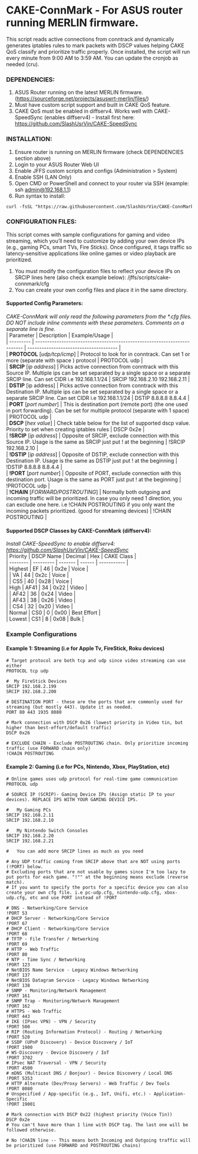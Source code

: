 # CAKE-ConnMark - For ASUS router running MERLIN firmware.  
  
This script reads active connections from conntrack and dynamically generates iptables rules to mark packets with DSCP values helping CAKE QoS classify and prioritize traffic properly. Once installed, the script will run every minute from 9:00 AM to 3:59 AM. You can update the cronjob as needed (cru).  
  
### __DEPENDENCIES:__  
1. ASUS Router running on the latest MERLIN firmware. (https://sourceforge.net/projects/asuswrt-merlin/files/)  
2. Must have custom script support and built in CAKE QoS feature.  
3. CAKE QoS must be enabled in diffserv4. Works well with CAKE-SpeedSync (enables diffserv4) - Install first here: https://github.com/SlashUsrVin/CAKE-SpeedSync  
  
### __INSTALLATION:__  
1. Ensure router is running on MERLIN firmware (check DEPENDENCIES section above)  
2. Login to your ASUS Router Web UI  
3. Enable JFFS custom scripts and configs (Administration > System)  
4. Enable SSH (LAN Only)  
5. Open CMD or PowerShell and connect to your router via SSH (example: ssh admin@192.168.1.1)  
6. Run syntax to install:            
```markdown
curl -fsSL "https://raw.githubusercontent.com/SlashUsrVin/CAKE-ConnMark/main/install.sh" | sh  
```
  
### __CONFIGURATION FILES:__  
This script comes with sample configurations for gaming and video streaming, which you’ll need to customize by adding your own device IPs (e.g., gaming PCs, smart TVs, Fire Sticks). Once configured, it tags traffic so latency-sensitive applications like online games or video playback are prioritized.  
1. You must modify the configuration files to reflect your device IPs on SRCIP lines here (also check example below): /jffs/scripts/cake-connmark/cfg  
2. You can create your own config files and place it in the same directory.  
  
#### __Supported Config Parameters:__  
_CAKE-ConnMark will only read the following parameters from the *.cfg files.  
DO NOT include inline comments with these parameters. Comments on a separate line is fine._  
| Parameter | Description                                                              | Example/Usage                          |  
| --------- | ------------------------------------------------------------------------ | -------------------------------------- |  
| __PROTOCOL__  [_udp/tcp/icmp_] | Protocol to look for in conntrack. Can set 1 or more (separate with space ) protocol                                 | PROTOCOL udp                           |  
| __SRCIP__ [_ip address_] | Picks active connection from conntrack with this Source IP. Multiple ips can be set separated by a single space or a separate SRCIP line. Can set CIDR i.e 192.168.1.1/24 | SRCIP 192.168.2.10 192.168.2.11  |  
| __DSTIP__ [ip address] | Picks active connection from conntrack with this Destination IP. Multiple ips can be set separated by a single space or a separate SRCIP line. Can set CIDR i.e 192.168.1.1/24 | DSTIP 8.8.8.8 8.8.4.4 |  
| __PORT__ [_port number_] | This is destination port (remote port) (the one used in port forwarding). Can be set for multiple protocol (separate with 1 space) | PROTOCOL udp |  
| __DSCP__ [_hex value_] | Check table below for the list of supported dscp value. Priority to set when creating iptables rules | DSCP 0x2e |  
| __!SRCIP__ [_ip address_] | Opposite of SRCIP, exclude connection with this Source IP. Usage is the same as SRCIP just put ! at the beginning | !SRCIP 192.168.2.10 |  
| __!DSTIP__ [_ip address_] | Opposite of DSTIP, exclude connection with this Destination IP. Usage is the same as DSTIP just put ! at the beginning | !DSTIP 8.8.8.8 8.8.4.4 |  
| __!PORT__ [_port number_] | Opposite of PORT, exclude connection with this destination port. Usage is the same as PORT just put ! at the beginning | !PROTOCOL udp |  
| __!CHAIN__ [_FORWARD/POSTROUTING_] | Normally both outgoing and incoming traffic will be prioritized. In case you only need 1 direction, you can exclude one here. i.e !CHAIN POSTROUTING if you only want the incoming packets prioritized. (good for streaming devices) | !CHAIN POSTROUTING |  
  
#### Supported DSCP Classes by CAKE-ConnMark (diffserv4):  
_Install CAKE-SpeedSync to enable diffserv4: https://github.com/SlashUsrVin/CAKE-SpeedSync_  
| Priority | DSCP Name | Decimal | Hex    | CAKE Class  |  
| -------- | --------- | ------- | ------ | ----------- |  
| Highest  | EF        | 46      | 0x2e   | Voice       |  
|          | VA        | 44      | 0x2c   | Voice       |  
|          | CS5       | 40      | 0x28   | Voice       |  
| High     | AF41      | 34      | 0x22   | Video       |  
|          | AF42      | 36      | 0x24   | Video       |  
|          | AF43      | 38      | 0x26   | Video       |  
|          | CS4       | 32      | 0x20   | Video       |  
| Normal   | CS0       | 0       | 0x00   | Best Effort |  
| Lowest   | CS1       | 8       | 0x08   | Bulk        |  
  
### Example Configurations  
#### Example 1: Streaming (i.e for Apple Tv, FireStick, Roku devices)  
    # Target protocol are both tcp and udp since video streaming can use either
    PROTOCOL tcp udp  

    #  My FireStick Devices  
    SRCIP 192.168.2.199  
    SRCIP 192.168.2.200  
    
    # DESTINATION PORT - these are the ports that are commonly used for streaming (but mostly 443). Update it as needed.  
    PORT 80 443 1935 8080  
    
    # Mark connection with DSCP 0x26 (lowest priority in Video tin, but higher than best-effort/default traffic)  
    DSCP 0x26  
    
    # EXCLUDE CHAIN - Exclude POSTROUTING chain. Only prioritize incoming traffic (use FORWARD chain only)  
    !CHAIN POSTROUTING  
  
#### Example 2: Gaming (i.e for PCs, Nintendo, Xbox, PlayStation, etc)  
    # Online games uses udp protocol for real-time game communication  
    PROTOCOL udp  
      
    # SOURCE IP (SCRIP)- Gaming Device IPs (Assign static IP to your devices). REPLACE IPS WITH YOUR GAMING DEVICE IPS.  
      
    #   My Gaming PCs  
    SRCIP 192.168.2.11  
    SRCIP 192.168.2.10  
      
    #   My Nintendo Switch Consoles  
    SRCIP 192.168.2.20  
    SRCIP 192.168.2.21  
      
    #   You can add more SRCIP lines as much as you need  
      
    # Any UDP traffic coming from SRCIP above that are NOT using ports (!PORT) below. 
    # Excluding ports that are not usable by games since I'm too lazy to put ports for each game. "!"" at the beginning means exclude (reverse match).  
    # If you want to specify the ports for a specific device you can also create your own cfg file. i.e pc-udp.cfg, nintendo-udp.cfg, xbox-udp.cfg, etc and use PORT instead of !PORT  
      
    # DNS - Networking/Core Service  
    !PORT 53  
    # DHCP Server - Networking/Core Service  
    !PORT 67  
    # DHCP Client - Networking/Core Service  
    !PORT 68  
    # TFTP - File Transfer / Networking  
    !PORT 69  
    # HTTP - Web Traffic  
    !PORT 80  
    # NTP - Time Sync / Networking  
    !PORT 123  
    # NetBIOS Name Service - Legacy Windows Networking  
    !PORT 137  
    # NetBIOS Datagram Service - Legacy Windows Networking  
    !PORT 138  
    # SNMP - Monitoring/Network Management  
    !PORT 161  
    # SNMP Trap - Monitoring/Network Management  
    !PORT 162  
    # HTTPS - Web Traffic  
    !PORT 443  
    # IKE (IPsec VPN) - VPN / Security  
    !PORT 500  
    # RIP (Routing Information Protocol) - Routing / Networking  
    !PORT 520  
    # SSDP (UPnP Discovery) - Device Discovery / IoT  
    !PORT 1900  
    # WS-Discovery - Device Discovery / IoT  
    !PORT 3702  
    # IPsec NAT Traversal - VPN / Security  
    !PORT 4500  
    # mDNS (Multicast DNS / Bonjour) - Device Discovery / Local DNS  
    !PORT 5353  
    # HTTP Alternate (Dev/Proxy Servers) - Web Traffic / Dev Tools  
    !PORT 8080  
    # Unspecified / App-specific (e.g., IoT, Unifi, etc.) - Application-Specific  
    !PORT 19001  
      
    # Mark connection with DSCP 0x22 (highest priority (Voice Tin))  
    DSCP 0x2e  
    # You can't have more than 1 line with DSCP tag. The last one will be followed otherwise.  
      
    # No !CHAIN line -- This means both Incoming and Outgoing traffic will be prioritized (use FORWARD and POSTROUTING chains)  
  
